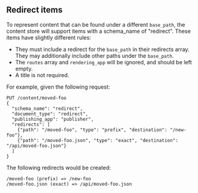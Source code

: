 ## Redirect items

To represent content that can be found under a different `base_path`, the content store will support
items with a schema_name of "redirect".  These items have slightly different rules:

* They must include a redirect for the `base_path` in their redirects array.
  They may additionally include other paths under the `base_path`.
* The `routes` array and `rendering_app` will be ignored, and should be left empty.
* A title is not required.

For example, given the following request:

    PUT /content/moved-foo
    {
      "schema_name": "redirect",
      "document_type": "redirect",
      "publishing_app": "publisher",
      "redirects": [
        {"path": "/moved-foo", "type": "prefix", "destination": "/new-foo"},
        {"path": "/moved-foo.json", "type": "exact", "destination": "/api/moved-foo.json"}
      ]
    }

The following redirects would be created:

    /moved-foo (prefix) => /new-foo
    /moved-foo.json (exact) => /api/moved-foo.json
